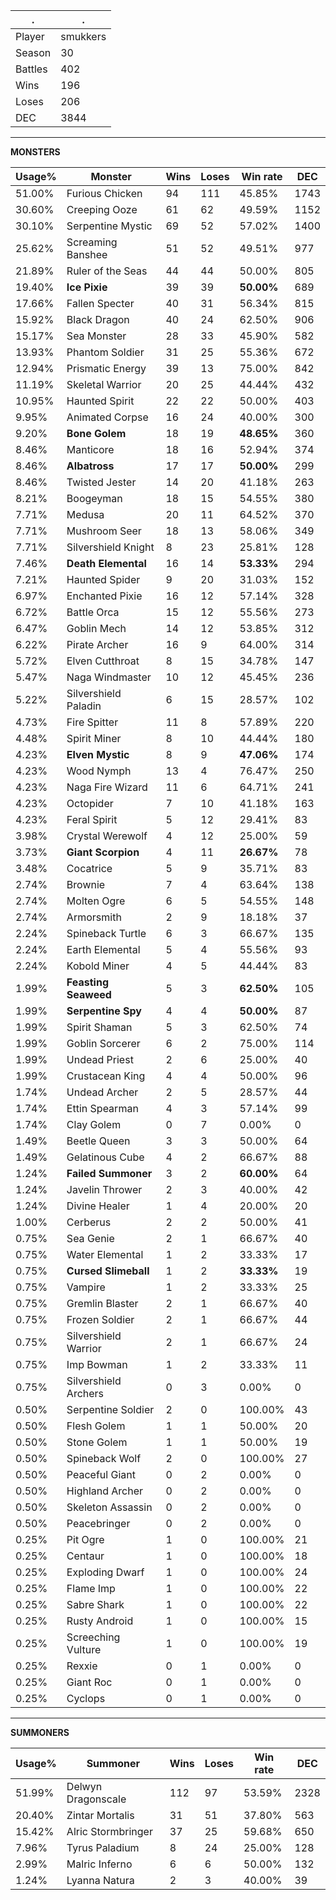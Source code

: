 .|.
|-|-
Player|smukkers
Season|30
Battles|402
Wins|196
Loses|206
DEC|3844

---
**MONSTERS**

Usage%|Monster|Wins|Loses|Win rate|DEC|
-|-|-|-|-|-|
51.00%|Furious Chicken|94|111|45.85%|1743|
30.60%|Creeping Ooze|61|62|49.59%|1152|
30.10%|Serpentine Mystic|69|52|57.02%|1400|
25.62%|Screaming Banshee|51|52|49.51%|977|
21.89%|Ruler of the Seas|44|44|50.00%|805|
19.40%|**Ice Pixie**|39|39|**50.00%**|689|
17.66%|Fallen Specter|40|31|56.34%|815|
15.92%|Black Dragon|40|24|62.50%|906|
15.17%|Sea Monster|28|33|45.90%|582|
13.93%|Phantom Soldier|31|25|55.36%|672|
12.94%|Prismatic Energy|39|13|75.00%|842|
11.19%|Skeletal Warrior|20|25|44.44%|432|
10.95%|Haunted Spirit|22|22|50.00%|403|
9.95%|Animated Corpse|16|24|40.00%|300|
9.20%|**Bone Golem**|18|19|**48.65%**|360|
8.46%|Manticore|18|16|52.94%|374|
8.46%|**Albatross**|17|17|**50.00%**|299|
8.46%|Twisted Jester|14|20|41.18%|263|
8.21%|Boogeyman|18|15|54.55%|380|
7.71%|Medusa|20|11|64.52%|370|
7.71%|Mushroom Seer|18|13|58.06%|349|
7.71%|Silvershield Knight|8|23|25.81%|128|
7.46%|**Death Elemental**|16|14|**53.33%**|294|
7.21%|Haunted Spider|9|20|31.03%|152|
6.97%|Enchanted Pixie|16|12|57.14%|328|
6.72%|Battle Orca|15|12|55.56%|273|
6.47%|Goblin Mech|14|12|53.85%|312|
6.22%|Pirate Archer|16|9|64.00%|314|
5.72%|Elven Cutthroat|8|15|34.78%|147|
5.47%|Naga Windmaster|10|12|45.45%|236|
5.22%|Silvershield Paladin|6|15|28.57%|102|
4.73%|Fire Spitter|11|8|57.89%|220|
4.48%|Spirit Miner|8|10|44.44%|180|
4.23%|**Elven Mystic**|8|9|**47.06%**|174|
4.23%|Wood Nymph|13|4|76.47%|250|
4.23%|Naga Fire Wizard|11|6|64.71%|241|
4.23%|Octopider|7|10|41.18%|163|
4.23%|Feral Spirit|5|12|29.41%|83|
3.98%|Crystal Werewolf|4|12|25.00%|59|
3.73%|**Giant Scorpion**|4|11|**26.67%**|78|
3.48%|Cocatrice|5|9|35.71%|83|
2.74%|Brownie|7|4|63.64%|138|
2.74%|Molten Ogre|6|5|54.55%|148|
2.74%|Armorsmith|2|9|18.18%|37|
2.24%|Spineback Turtle|6|3|66.67%|135|
2.24%|Earth Elemental|5|4|55.56%|93|
2.24%|Kobold Miner|4|5|44.44%|83|
1.99%|**Feasting Seaweed**|5|3|**62.50%**|105|
1.99%|**Serpentine Spy**|4|4|**50.00%**|87|
1.99%|Spirit Shaman|5|3|62.50%|74|
1.99%|Goblin Sorcerer|6|2|75.00%|114|
1.99%|Undead Priest|2|6|25.00%|40|
1.99%|Crustacean King|4|4|50.00%|96|
1.74%|Undead Archer|2|5|28.57%|44|
1.74%|Ettin Spearman|4|3|57.14%|99|
1.74%|Clay Golem|0|7|0.00%|0|
1.49%|Beetle Queen|3|3|50.00%|64|
1.49%|Gelatinous Cube|4|2|66.67%|88|
1.24%|**Failed Summoner**|3|2|**60.00%**|64|
1.24%|Javelin Thrower|2|3|40.00%|42|
1.24%|Divine Healer|1|4|20.00%|20|
1.00%|Cerberus|2|2|50.00%|41|
0.75%|Sea Genie|2|1|66.67%|40|
0.75%|Water Elemental|1|2|33.33%|17|
0.75%|**Cursed Slimeball**|1|2|**33.33%**|19|
0.75%|Vampire|1|2|33.33%|25|
0.75%|Gremlin Blaster|2|1|66.67%|40|
0.75%|Frozen Soldier|2|1|66.67%|44|
0.75%|Silvershield Warrior|2|1|66.67%|24|
0.75%|Imp Bowman|1|2|33.33%|11|
0.75%|Silvershield Archers|0|3|0.00%|0|
0.50%|Serpentine Soldier|2|0|100.00%|43|
0.50%|Flesh Golem|1|1|50.00%|20|
0.50%|Stone Golem|1|1|50.00%|19|
0.50%|Spineback Wolf|2|0|100.00%|27|
0.50%|Peaceful Giant|0|2|0.00%|0|
0.50%|Highland Archer|0|2|0.00%|0|
0.50%|Skeleton Assassin|0|2|0.00%|0|
0.50%|Peacebringer|0|2|0.00%|0|
0.25%|Pit Ogre|1|0|100.00%|21|
0.25%|Centaur|1|0|100.00%|18|
0.25%|Exploding Dwarf|1|0|100.00%|24|
0.25%|Flame Imp|1|0|100.00%|22|
0.25%|Sabre Shark|1|0|100.00%|22|
0.25%|Rusty Android|1|0|100.00%|15|
0.25%|Screeching Vulture|1|0|100.00%|19|
0.25%|Rexxie|0|1|0.00%|0|
0.25%|Giant Roc|0|1|0.00%|0|
0.25%|Cyclops|0|1|0.00%|0|

---
**SUMMONERS**

Usage%|Summoner|Wins|Loses|Win rate|DEC|
-|-|-|-|-|-|
51.99%|Delwyn Dragonscale|112|97|53.59%|2328|
20.40%|Zintar Mortalis|31|51|37.80%|563|
15.42%|Alric Stormbringer|37|25|59.68%|650|
7.96%|Tyrus Paladium|8|24|25.00%|128|
2.99%|Malric Inferno|6|6|50.00%|132|
1.24%|Lyanna Natura|2|3|40.00%|39|
